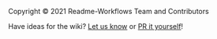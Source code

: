 [discord]: https://discord.gg/2a9VC4AK6x
[docs]: https://github.com/Readme-Workflows/recent-activity/blob/main/docs/README.md

Copyright &copy; 2021 Readme-Workflows Team and Contributors

Have ideas for the wiki? [Let us know][discord] or [PR it yourself][docs]!
